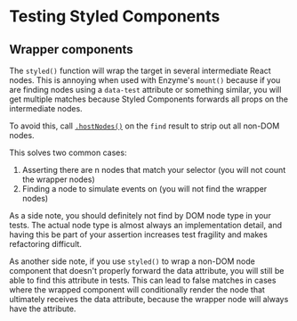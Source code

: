 # Testing Styled Components

## Wrapper components

The `styled()` function will wrap the target in several intermediate React nodes. This is annoying when used with Enzyme's `mount()` because if you are finding nodes using a `data-test` attribute or something similar, you will get multiple matches because Styled Components forwards all props on the intermediate nodes.

To avoid this, call [`.hostNodes()`](https://enzymejs.github.io/enzyme/docs/api/ReactWrapper/hostNodes.html) on the `find` result to strip out all non-DOM nodes.

This solves two common cases:

1. Asserting there are n nodes that match your selector \(you will not count the wrapper nodes\)
2. Finding a node to simulate events on \(you will not find the wrapper nodes\)

As a side note, you should definitely not find by DOM node type in your tests. The actual node type is almost always an implementation detail, and having this be part of your assertion increases test fragility and makes refactoring difficult.

As another side note, if you use `styled()` to wrap a non-DOM node component that doesn't properly forward the data attribute, you will still be able to find this attribute in tests. This can lead to false matches in cases where the wrapped component will conditionally render the node that ultimately receives the data attribute, because the wrapper node will always have the attribute.

